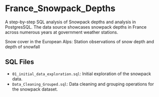 # France_Snowpack_Depths
A step-by-step SQL analysis of Snowpack depths and analysis in PostgresSQL. The data source showcases snowpack depths in France across numerous years at government weather stations.

Snow cover in the European Alps: Station observations of snow depth and depth of snowfall

## SQL Files

- `01_initial_data_exploration.sql`: Initial exploration of the snowpack data.
- `Data_Cleaning_Grouped.sql`: Data cleaning and grouping operations for the snowpack dataset.


